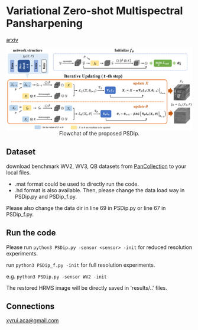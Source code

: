# Variational Zero-shot Multispectral Pansharpening

[arxiv](https://arxiv.org/pdf/2407.06633)

<img src="./imgs/main.png" align="center">
<center>
Flowchat of the proposed PSDip.
</center>

## Dataset
download benchmark WV2, WV3, QB datasets from [PanCollection](https://liangjiandeng.github.io/PanCollection.html) to your local files.

* .mat format could be used to directly run the code.
* .hd format is also available. Then, please change the data load way in PSDip.py and PSDip_f.py.

Please also change the data dir in line 69 in PSDip.py or line 67 in PSDip_f.py.

## Run the code
Please run ``python3 PSDip.py -sensor <sensor> -init`` for reduced resolution experiments.

run ``python3 PSDip_f.py -init`` for full resolution experiments.

e.g. ``python3 PSDip.py -sensor WV2 -init``

The restored HRMS image will be directly saved in 'results/..' files. 

## Connections
<a href="mailto:xyrui.aca@gmail.com">xyrui.aca@gmail.com</a> 

